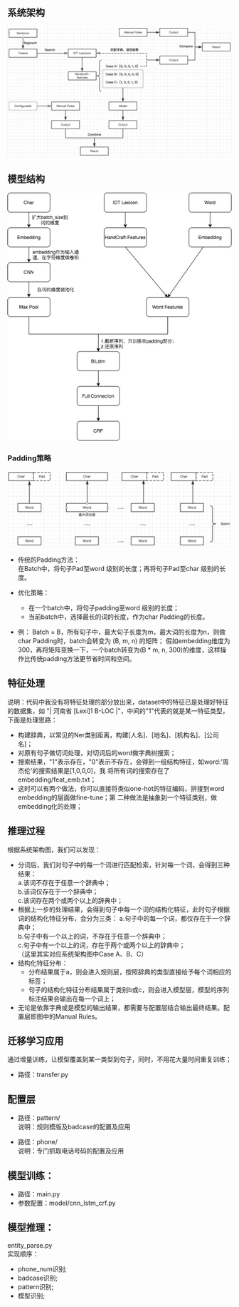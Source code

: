 ## 系统架构
![system structure](Png/system_structure.png)

## 模型结构
![model structure](Png/model_structure.jpg)

### Padding策略
![padding strategy](Png/padding.png)
- 传统的Padding方法：  
在Batch中，将句子Pad至word 级别的长度；再将句子Pad至char 级别的长度。  

- 优化策略：  
    - 在一个batch中，将句子padding至word 级别的长度；  
    - 当前batch中，选择最长的词的长度，作为char Padding的长度。

- 例：
Batch = B，所有句子中，最大句子长度为m，最大词的长度为n，则做char Padding时，batch会转变为 (B, m, n) 的矩阵；
假如embedding维度为300，再将矩阵变换一下，一个batch转变为(B * m, n, 300)的维度，这样操作比传统padding方法更节省时间和空间。

## 特征处理
说明：代码中我没有将特征处理的部分放出来，dataset中的特征已是处理好特征的数据集，如
"|  河南省 [Lexi]1 B-LOC  |"，中间的"1"代表的就是某一特征类型，下面是处理思路：  
- 构建辞典，以常见的Ner类别距离，构建[人名]、[地名]、[机构名]、[公司名]；  
- 对原有句子做切词处理，对切词后的word做字典树搜索；  
- 搜索结果，"1"表示存在，"0"表示不存在，会得到一组结构特征，如word:'周杰伦'的搜索结果是[1,0,0,0]，我
将所有词的搜索存在了embedding/feat_emb.txt；  
- 这时可以有两个做法，你可以直接将类似one-hot的特征编码，拼接到word embedding的层面做fine-tune；第
二种做法是抽象到一个特征类别，做embedding化的处理；  


## 推理过程
根据系统架构图，我们可以发现：  
- 分词后，我们对句子中的每一个词进行匹配检索，针对每一个词，会得到三种结果：  
    a.该词不存在于任意一个辞典中；  
    b.该词仅存在于一个辞典中；  
    c.该词存在两个或两个以上的辞典中；  
- 根据上一步的处理结果，会得到句子中每一个词的结构化特征，此时句子根据词的结构化特征分布，会分为三类：
    a.句子中的每一个词，都仅存在于一个辞典中；  
    b.句子中有一个以上的词，不存在于任意一个辞典中；  
    c.句子中有一个以上的词，存在于两个或两个以上的辞典中；  
    （这里其实对应系统架构图中Case A、B、C）
- 结构化特征分布：
    - 分布结果属于a，则会进入规则层，按照辞典的类型直接给予每个词相应的标签； 
    - 句子的结构化特征分布结果属于类别b或c，则会进入模型层，模型的序列标注结果会输出在每一个词上；  
- 无论是依靠字典或是模型的输出结果，都需要与配置层结合输出最终结果。配置层即图中的Manual Rules。  
 
## 迁移学习应用
通过增量训练，让模型覆盖到某一类型到句子，同时，不用花大量时间重复训练；  
- 路径：transfer.py  

## 配置层
- 路径：pattern/  
说明：规则模版及badcase的配置及应用  
  
- 路径：phone/  
说明：专门抓取电话号码的配置及应用  

## 模型训练：
- 路径：main.py  
- 参数配置：model/cnn_lstm_crf.py

## 模型推理：
entity_parse.py  
实现顺序：  
- phone_num识别;  
- badcase识别;  
- pattern识别;  
- 模型识别;  